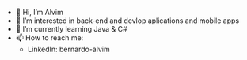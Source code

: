 - 👋 Hi, I’m Alvim
- 👀 I’m interested in back-end and devlop aplications and mobile apps
- 🌱 I’m currently learning Java & C#
- 📫 How to reach me: <br>
    - LinkedIn: bernardo-alvim

<!---
alvimdev/alvimdev is a ✨ special ✨ repository because its `README.md` (this file) appears on your GitHub profile.
You can click the Preview link to take a look at your changes.
--->
